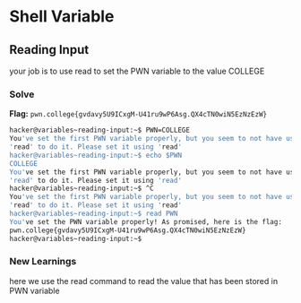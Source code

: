 # Shell Variable

## Reading Input
your job is to use read to set the PWN variable to the value COLLEGE

### Solve
**Flag:** `pwn.college{gvdavy5U9ICxgM-U41ru9wP6Asg.QX4cTN0wiN5EzNzEzW}`

```bash
hacker@variables~reading-input:~$ PWN=COLLEGE
You've set the first PWN variable properly, but you seem to not have used 
'read' to do it. Please set it using 'read'
hacker@variables~reading-input:~$ echo $PWN
COLLEGE
You've set the first PWN variable properly, but you seem to not have used 
'read' to do it. Please set it using 'read'
hacker@variables~reading-input:~$ ^C
You've set the first PWN variable properly, but you seem to not have used 
'read' to do it. Please set it using 'read'
hacker@variables~reading-input:~$ read PWN
You've set the PWN variable properly! As promised, here is the flag:
pwn.college{gvdavy5U9ICxgM-U41ru9wP6Asg.QX4cTN0wiN5EzNzEzW}
hacker@variables~reading-input:~$ 
```

### New Learnings
here we use the read command to read the value that has been stored in PWN variable

